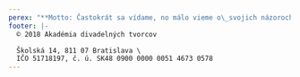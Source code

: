 ```yaml
---
perex: "**Motto: Častokrát sa vídame, no málo vieme o\_svojich názoroch.**\\\n_**(V. J.)**_\n\nHodnotové i odborné kritériá v našom divadelnom spoločenstve vykazujú v súčasnej dobe značnú rozkolísanosť. Akadémiu divadelných tvorcov sme založili ako verejnoprospešnú záujmovú organizáciu, ktorá združuje významné osobnosti slovenskej divadelnej kultúry a ktorá by diskusie chcela iniciovať. \\\nTento svoj úmysel sme začali odvíjať jednak založením pracovných **Klubov Akadémie _(viď TU)._**\\\n_****_\\\nVlajkovým projektom je založenie každoročnej celoštátnej **Ceny Akadémie za divadelnú inscenáciu sezóny**, ktorá zohľadňuje tvorbu všetkých divadiel na Slovensku, ktoré o ňu prejavia v danej sezóne záujem.\n\n1. kolo Ceny Akadémie za divadelnú inscenáciu sezóny 2018/19 máme za sebou, hodnotenia regionálnych komisií **_viď TU (Východ, Stred, Západ, BA I., BA II.)_**.\n\n**Inscenácie nominované do 2. kola _(viď TU)_**  \\\n**_Všetkým nominovaným blahoželáme!_**\n\n**Vrcholová komisia má prvé pracovné stretnutie dňa 3. 9. 2019** \\\n**a od toho dňa vstupuje Cena Akadémie do svojho 2. kola.**"
footer: |-
  © 2018 Akadémia divadelných tvorcov

  Školská 14, 811 07 Bratislava \
  IČO 51718197, č. ú. SK48 0900 0000 0051 4673 0578
---
```


